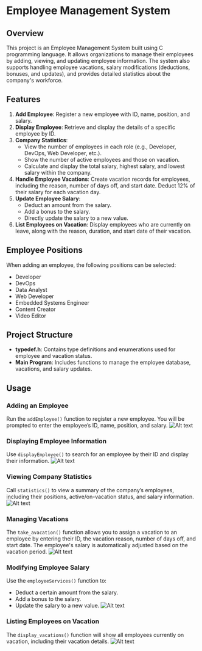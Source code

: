 
# Employee Management System

## Overview
This project is an Employee Management System built using C programming language. It allows organizations to manage their employees by adding, viewing, and updating employee information. The system also supports handling employee vacations, salary modifications (deductions, bonuses, and updates), and provides detailed statistics about the company's workforce.

## Features
1. **Add Employee**: Register a new employee with ID, name, position, and salary.
2. **Display Employee**: Retrieve and display the details of a specific employee by ID.
3. **Company Statistics**:
   - View the number of employees in each role (e.g., Developer, DevOps, Web Developer, etc.).
   - Show the number of active employees and those on vacation.
   - Calculate and display the total salary, highest salary, and lowest salary within the company.
4. **Handle Employee Vacations**: Create vacation records for employees, including the reason, number of days off, and start date. Deduct 12% of their salary for each vacation day.
5. **Update Employee Salary**:
   - Deduct an amount from the salary.
   - Add a bonus to the salary.
   - Directly update the salary to a new value.
6. **List Employees on Vacation**: Display employees who are currently on leave, along with the reason, duration, and start date of their vacation.

## Employee Positions
When adding an employee, the following positions can be selected:
- Developer
- DevOps
- Data Analyst
- Web Developer
- Embedded Systems Engineer
- Content Creator
- Video Editor

## Project Structure
- **typedef.h**: Contains type definitions and enumerations used for employee and vacation status.
- **Main Program**: Includes functions to manage the employee database, vacations, and salary updates.

## Usage
### Adding an Employee
Run the `addEmployee()` function to register a new employee. You will be prompted to enter the employee’s ID, name, position, and salary.
![Alt text](https://github.com/shereifDev/Employee-Management-Project-/blob/main/shots/shot_2.png)

### Displaying Employee Information
Use `displayEmployee()` to search for an employee by their ID and display their information.
![Alt text](https://github.com/shereifDev/Employee-Management-Project-/blob/main/shots/shot_5.png)
### Viewing Company Statistics
Call `statistics()` to view a summary of the company’s employees, including their positions, active/on-vacation status, and salary information.
![Alt text](https://github.com/shereifDev/Employee-Management-Project-/blob/main/shots/shot_7.png)
### Managing Vacations
The `take_avacation()` function allows you to assign a vacation to an employee by entering their ID, the vacation reason, number of days off, and start date. The employee's salary is automatically adjusted based on the vacation period.
![Alt text](https://github.com/shereifDev/Employee-Management-Project-/blob/main/shots/shot_9.png)

### Modifying Employee Salary
Use the `employeeServices()` function to:
- Deduct a certain amount from the salary.
- Add a bonus to the salary.
- Update the salary to a new value.
![Alt text](https://github.com/shereifDev/Employee-Management-Project-/blob/main/shots/shot_11.png)

### Listing Employees on Vacation
The `display_vacations()` function will show all employees currently on vacation, including their vacation details.
![Alt text](https://github.com/shereifDev/Employee-Management-Project-/blob/main/shots/shot_14.png)
